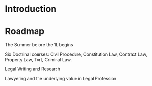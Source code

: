 # Introduction
# Roadmap
The Summer before the 1L begins

Six Doctrinal courses: Civil Procedure, Constitution Law, Contract Law, Property Law, Tort, Criminal Law.

Legal Writing and Research

Lawyering and the underlying value in Legal Profession
